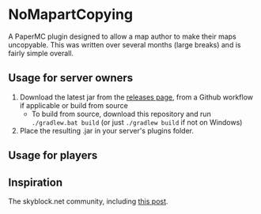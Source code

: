 # NoMapartCopying

A PaperMC plugin designed to allow a map author to make their maps uncopyable. This was written over several months (large breaks) and is fairly simple overall.

## Usage for server owners

1. Download the latest jar from the [releases page](https://github.com/AnotherPillow/NoMapartCopying/releases), from a Github workflow if applicable or build from source
    - To build from source, download this repository and run `./gradlew.bat build` (or just `./gradlew build` if not on Windows)
2. Place the resulting .jar in your server's plugins folder.

## Usage for players


## Inspiration

The skyblock.net community, including [this post](https://skyblock.onl/threads/option-to-disable-mapart-copying.144363/).